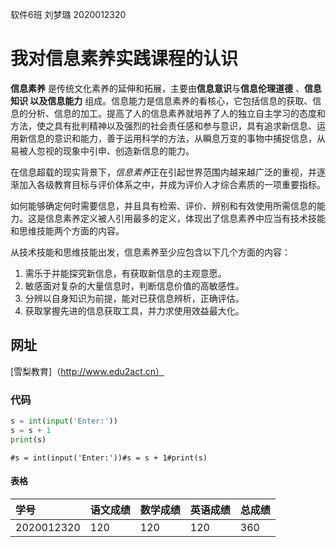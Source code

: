 软件6班 刘梦璐 2020012320

# 我对信息素养实践课程的认识  

**信息素养** 是传统文化素养的延伸和拓展，主要由**信息意识**与**信息伦理道德** 、**信息知识 **以及**信息能力** 组成。信息能力是信息素养的看核心，它包括信息的获取、信息的分析、信息的加工。提高了人的信息素养就培养了人的独立自主学习的态度和方法，使之具有批判精神以及强烈的社会责任感和参与意识，具有追求新信息、运用新信息的意识和能力，善于运用科学的方法，从瞬息万变的事物中捕捉信息，从易被人忽视的现象中引申、创造新信息的能力。

  在信息超载的现实背景下，*信息素养*正在引起世界范围内越来越广泛的重视，并逐渐加入各级教育目标与评价体系之中，并成为评价人才综合素质的一项重要指标。

  如何能够确定何时需要信息，并且具有检索、评价、辨别和有效使用所需信息的能力。这是信息素养定义被人引用最多的定义，体现出了信息素养中应当有技术技能和思维技能两个方面的内容。

  从技术技能和思维技能出发，信息素养至少应包含以下几个方面的内容：

1. 需乐于并能探究新信息，有获取新信息的主观意愿。
2. 敏感面对复杂的大量信息时，判断信息价值的高敏感性。
3. 分辨以自身知识为前提，能对已获信息辨析，正确评估。
4. 获取掌握先进的信息获取工具，并力求使用效益最大化。

## 网址

[雪梨教育]（http://www.edu2act.cn）

### 代码

```python
s = int(input('Enter:'))
s = s + 1
print(s)
```

`#s = int(input('Enter:'))#s = s + 1#print(s)`

#### 表格

| 学号       | 语文成绩 | 数学成绩 | 英语成绩 | 总成绩 |
| :--------- | -------- | -------- | -------- | ------ |
| 2020012320 | 120      | 120      | 120      | 360    |



